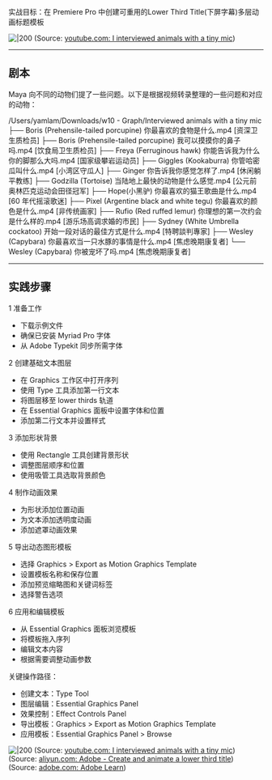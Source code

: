 实战目标：在 Premiere Pro 中创建可重用的Lower Third Title(下屏字幕)多层动画标题模板

![|200](https://i.ytimg.com/vi/YOsVpoe5tzY/hqdefault.jpg)
(Source:  [youtube.com: I interviewed animals with a tiny mic](https://youtu.be/YOsVpoe5tzY?t=71))


---


## 剧本
Maya 向不同的动物们提了一些问题。以下是根据视频转录整理的一些问题和对应的动物：

/Users/yamlam/Downloads/w10 - Graph/Interviewed animals with a tiny mic
├── Boris (Prehensile-tailed porcupine) 你最喜欢的食物是什么.mp4 [资深卫生质检员]
├── Boris (Prehensile-tailed porcupine) 我可以摸摸你的鼻子吗.mp4 [饮食局卫生质检员]
├── Freya (Ferruginous hawk) 你能告诉我为什么你的脚那么大吗.mp4 [国家级攀岩运动员]
├── Giggles (Kookaburra) 你管哈密瓜叫什么.mp4 [小湾区守瓜人]
├── Ginger 你告诉我你感觉怎样了.mp4 [休闲躺平教练]
├── Godzilla (Tortoise) 当陆地上最快的动物是什么感觉.mp4 [公元前奥林匹克运动会田径冠军]
├── Hope(小黑驴) 你最喜欢的猫王歌曲是什么.mp4 [60 年代摇滚歌迷]
├── Pixel (Argentine black and white tegu) 你最喜欢的颜色是什么.mp4 [非传统画家]
├── Rufio (Red ruffed lemur) 你理想的第一次约会是什么样的.mp4 [游乐场高调求婚的市民]
├── Sydney (White Umbrella cockatoo) 开始一段对话的最佳方式是什么.mp4 [特聘談判專家]
├── Wesley (Capybara) 你最喜欢当一只水豚的事情是什么.mp4 [焦虑晚期康复者]
└── Wesley (Capybara) 你被宠坏了吗.mp4 [焦虑晚期康复者]





---


## 实践步骤


1 准备工作
- 下载示例文件
- 确保已安装 Myriad Pro 字体
- 从 Adobe Typekit 同步所需字体

2 创建基础文本图层 
- 在 Graphics 工作区中打开序列
- 使用 Type 工具添加第一行文本
- 将图层移至 lower thirds 轨道
- 在 Essential Graphics 面板中设置字体和位置
- 添加第二行文本并设置样式

3 添加形状背景
- 使用 Rectangle 工具创建背景形状
- 调整图层顺序和位置
- 使用吸管工具选取背景颜色

4 制作动画效果
- 为形状添加位置动画
- 为文本添加透明度动画
- 添加遮罩动画效果

5 导出动态图形模板
- 选择 Graphics > Export as Motion Graphics Template
- 设置模板名称和保存位置
- 添加预览缩略图和关键词标签
- 选择警告选项

6 应用和编辑模板
- 从 Essential Graphics 面板浏览模板
- 将模板拖入序列
- 编辑文本内容
- 根据需要调整动画参数

关键操作路径：
- 创建文本：Type Tool
- 图层编辑：Essential Graphics Panel
- 效果控制：Effect Controls Panel
- 导出模板：Graphics > Export as Motion Graphics Template
- 应用模板：Essential Graphics Panel > Browse





![|200](https://i.ytimg.com/vi/YOsVpoe5tzY/hqdefault.jpg)
(Source:  [youtube.com: I interviewed animals with a tiny mic](https://youtu.be/YOsVpoe5tzY?t=71))
(Source:  [aliyun.com: Adobe - Create and animate a lower third title](https://tingwu.aliyun.com/doc/transcripts/zj78qpjm7eyoqxdp))
(Source:  [adobe.com: Adobe Learn](https://www.adobe.com/learn/premiere-pro/web/create-animated-title?learnIn=1))
